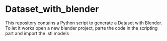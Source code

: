 # Dataset_with_blender

This repository contains a Python script to generate a Dataset with Blender. 
To let it works open a new blender project, parte the code in the scripting part and import the .stl models
